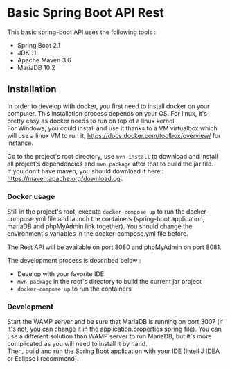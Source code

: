 # Basic Spring Boot API Rest

This basic spring-boot API uses the following tools :
* Spring Boot 2.1
* JDK 11
* Apache Maven 3.6
* MariaDB 10.2

## Installation 

In order to develop with docker, you first need to install docker on your computer. This installation process depends on your OS. 
For linux, it's pretty easy as docker needs to run on top of a linux kernel.  
For Windows, you could install and use it thanks to a VM virtualbox which will use a linux VM to run it, https://docs.docker.com/toolbox/overview/ for instance.

Go to the project's root directory, use `mvn install` to download and install all project's dependencies and `mvn package` after that to build the jar file.  
If you don't have maven, you should download it here : https://maven.apache.org/download.cgi.  

### Docker usage

Still in the project's root, execute `docker-compose up` to run the docker-compose.yml file and launch the containers (spring-boot application, mariaDB and phpMyAdmin link together). You should change the environment's variables in the docker-compose.yml file before. 

The Rest API will be available on port 8080 and phpMyAdmin on port 8081. 

The development process is described below :
* Develop with your favorite IDE
* `mvn package` in the root's directory to build the current jar project
* `docker-compose up` to run the containers 

### Development 

Start the WAMP server and be sure that MariaDB is running on port 3007 (if it's not, you can change it in the application.properties spring file). You can use a different solution than WAMP server to run MariaDB, but it's more complicated as you will need to install it by hand.  
Then, build and run the Spring Boot application with your IDE (IntelliJ IDEA or Eclipse I recommend). 
